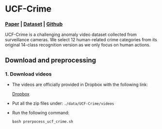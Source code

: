 # UCF-Crime

### [Paper](https://openaccess.thecvf.com/content_cvpr_2018/papers/Sultani_Real-World_Anomaly_Detection_CVPR_2018_paper.pdf) | [Dataset](https://www.crcv.ucf.edu/projects/real-world/) | [Github](https://github.com/WaqasSultani/AnomalyDetectionCVPR2018)

UCF-Crime is a challenging anomaly video dataset collected from surveillance cameras. We select 12 human-related crime categories from its original 14-class recognition version as we only focus on human actions.

## Download and preprocessing

### 1. Download videos

- The videos are officially provided in Dropbox with the following link:

    [Dropbox](https://www.dropbox.com/sh/75v5ehq4cdg5g5g/AABvnJSwZI7zXb8_myBA0CLHa?dl=0)


- Put all the zip files under:  `./data/UCF-Crime/videos`

- Run the following command: 
    ```
    bash prerpocess_ucf_crime.sh
    ```

